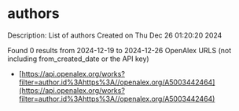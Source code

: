 # authors
Description: List of authors
Created on Thu Dec 26 01:20:20 2024

Found 0 results from 2024-12-19 to 2024-12-26
OpenAlex URLS (not including from_created_date or the API key)
- [https://api.openalex.org/works?filter=author.id%3Ahttps%3A//openalex.org/A5003442464](https://api.openalex.org/works?filter=author.id%3Ahttps%3A//openalex.org/A5003442464)

